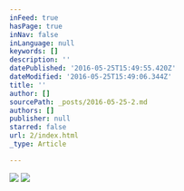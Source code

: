 ```yaml
---
inFeed: true
hasPage: true
inNav: false
inLanguage: null
keywords: []
description: ''
datePublished: '2016-05-25T15:49:55.420Z'
dateModified: '2016-05-25T15:49:06.344Z'
title: ''
author: []
sourcePath: _posts/2016-05-25-2.md
authors: []
publisher: null
starred: false
url: 2/index.html
_type: Article

---
```

![](https://the-grid-user-content.s3-us-west-2.amazonaws.com/d65c3fb4-147b-4e3b-857f-bc9c21f0c83a.png)
![](https://the-grid-user-content.s3-us-west-2.amazonaws.com/c93d04a6-7232-4cf7-8fb7-08e223a3df46.png)